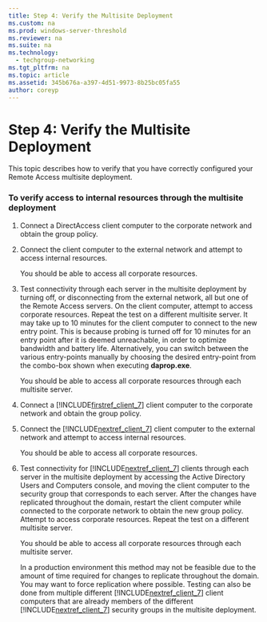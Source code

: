 ```yaml
---
title: Step 4: Verify the Multisite Deployment
ms.custom: na
ms.prod: windows-server-threshold
ms.reviewer: na
ms.suite: na
ms.technology: 
  - techgroup-networking
ms.tgt_pltfrm: na
ms.topic: article
ms.assetid: 345b676a-a397-4d51-9973-8b25bc05fa55
author: coreyp
---
```

# Step 4: Verify the Multisite Deployment
This topic describes how to verify that you have correctly configured your Remote Access multisite deployment.  
  
### To verify access to internal resources through the multisite deployment  
  
1.  Connect a DirectAccess client computer to the corporate network and obtain the group policy.  
  
2.  Connect the client computer to the external network and attempt to access internal resources.  
  
    You should be able to access all corporate resources.  
  
3.  Test connectivity through each server in the multisite deployment by turning off, or disconnecting from the external network, all but one of the Remote Access servers. On the client computer, attempt to access corporate resources. Repeat the test on a different multisite server. It may take up to 10 minutes for the client computer to connect to the new entry point. This is because probing is turned off for 10 minutes for an entry point after it is deemed unreachable, in order to optimize bandwidth and battery life. Alternatively, you can switch between the various entry\-points manually by choosing the desired entry\-point from the combo\-box shown when executing **daprop.exe**.  
  
    You should be able to access all corporate resources through each multisite server.  
  
4.  Connect a [!INCLUDE[firstref_client_7](includes/firstref_client_7_md.md)] client computer to the corporate network and obtain the group policy.  
  
5.  Connect the [!INCLUDE[nextref_client_7](includes/nextref_client_7_md.md)] client computer to the external network and attempt to access internal resources.  
  
    You should be able to access all corporate resources.  
  
6.  Test connectivity for [!INCLUDE[nextref_client_7](includes/nextref_client_7_md.md)] clients through each server in the multisite deployment by accessing the Active Directory Users and Computers console, and moving the client computer to the security group that corresponds to each server. After the changes have replicated throughout the domain, restart the client computer while connected to the corporate network to obtain the new group policy. Attempt to access corporate resources. Repeat the test on a different multisite server.  
  
    You should be able to access all corporate resources through each multisite server.  
  
    In a production environment this method may not be feasible due to the amount of time required for changes to replicate throughout the domain. You may want to force replication where possible. Testing can also be done from multiple different [!INCLUDE[nextref_client_7](includes/nextref_client_7_md.md)] client computers that are already members of the different [!INCLUDE[nextref_client_7](includes/nextref_client_7_md.md)] security groups in the multisite deployment.  
  

